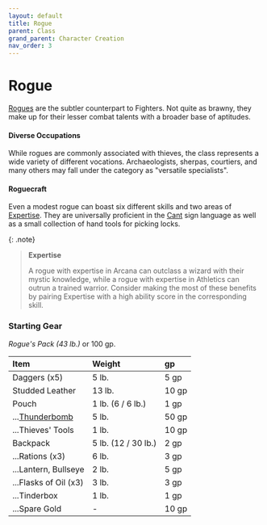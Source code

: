 ```yaml
---
layout: default
title: Rogue
parent: Class
grand_parent: Character Creation
nav_order: 3
---
```


# Rogue

[Rogues](../../more/classes/rogue) are the subtler counterpart to Fighters. Not quite as brawny, they make up for their lesser combat talents with a broader base of aptitudes. 

#### Diverse Occupations
While rogues are commonly associated with thieves, the class represents a wide variety of different vocations. Archaeologists, sherpas, courtiers, and many others may fall under the category as "versatile specialists".

#### Roguecraft
Even a modest rogue can boast six different skills and two areas of [Expertise](../../more/classes/rogue#expertise). They are universally proficient in the [Cant](../../more/languages/cant) sign language as well as a small collection of hand tools for picking locks.

{: .note}
> **Expertise**
>
> A rogue with expertise in Arcana can outclass a wizard with their mystic knowledge, while a rogue with expertise in Athletics can outrun a trained warrior. Consider making the most of these benefits by pairing Expertise with a high ability score in the corresponding skill.

### Starting Gear
_Rogue's Pack (43 lb.)_ or 100 gp.

| Item                                              | Weight              | gp    |
| :------------------------------------------------ | :------------------ | :---- |
| Daggers (x5)                                      | 5 lb.               | 5 gp  |
| Studded Leather                                   | 13 lb.              | 10 gp |
| Pouch                                             | 1 lb. (6 / 6 lb.)   | 1 gp  |
| ...[Thunderbomb](../../gear/alchemics/grenades)   | 5 lb.               | 50 gp |
| ...Thieves' Tools                                 | 1 lb.               | 10 gp |
| Backpack                                          | 5 lb. (12 / 30 lb.) | 2 gp  |
| ...Rations (x3)                                   | 6 lb.               | 3 gp  |
| ...Lantern, Bullseye                              | 2 lb.               | 5 gp  |
| ...Flasks of Oil (x3)                             | 3 lb.               | 3 gp  |
| ...Tinderbox                                      | 1 lb.               | 1 gp  |
| ...Spare Gold                                     | -                   | 10 gp  |
